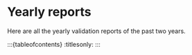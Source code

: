 # Yearly reports

Here are all the yearly validation reports of the past two years.

:::{tableofcontents}
:titlesonly:
:::
